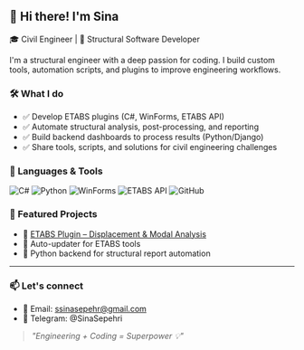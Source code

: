 ## 👋 Hi there! I'm Sina
🎓 Civil Engineer | 🧠 Structural Software Developer

I'm a structural engineer with a deep passion for coding. I build custom tools, automation scripts, and plugins to improve engineering workflows.

### 🛠️ What I do
- ✅ Develop ETABS plugins (C#, WinForms, ETABS API)
- ✅ Automate structural analysis, post-processing, and reporting
- ✅ Build backend dashboards to process results (Python/Django)
- ✅ Share tools, scripts, and solutions for civil engineering challenges

### 🧰 Languages & Tools
![C#](https://img.shields.io/badge/-CSharp-239120?style=flat&logo=csharp&logoColor=white)
![Python](https://img.shields.io/badge/-Python-3776AB?style=flat&logo=python&logoColor=white)
![WinForms](https://img.shields.io/badge/-WinForms-0078D7?style=flat&logo=windows&logoColor=white)
![ETABS API](https://img.shields.io/badge/-ETABS_API-gray?style=flat)
![GitHub](https://img.shields.io/badge/-GitHub-181717?style=flat&logo=github&logoColor=white)

### 📌 Featured Projects
- 🔹 [ETABS Plugin – Displacement & Modal Analysis](https://github.com/sinasphri/EtabsPluginRelease)
- 🔹 Auto-updater for ETABS tools
- 🔹 Python backend for structural report automation

---

### 📫 Let's connect
- 💬 Email: ssinasepehr@gmail.com
- 💬 Telegram: @SinaSepehri

> *"Engineering + Coding = Superpower 💡"*
